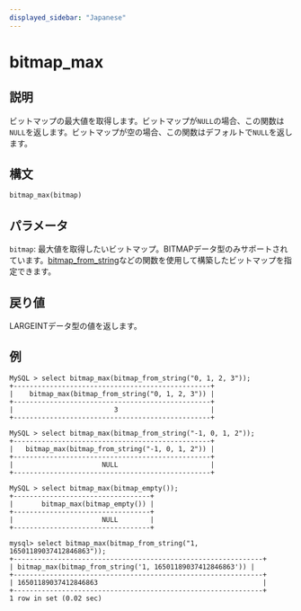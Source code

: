 ```yaml
---
displayed_sidebar: "Japanese"
---
```


# bitmap_max

## 説明

ビットマップの最大値を取得します。ビットマップが`NULL`の場合、この関数は`NULL`を返します。ビットマップが空の場合、この関数はデフォルトで`NULL`を返します。

## 構文

```Haskell
bitmap_max(bitmap)
```

## パラメータ

`bitmap`: 最大値を取得したいビットマップ。BITMAPデータ型のみサポートされています。[bitmap_from_string](bitmap_from_string.md)などの関数を使用して構築したビットマップを指定できます。

## 戻り値

LARGEINTデータ型の値を返します。

## 例

```Plain
MySQL > select bitmap_max(bitmap_from_string("0, 1, 2, 3"));
+-------------------------------------------------+
|    bitmap_max(bitmap_from_string("0, 1, 2, 3")) |
+-------------------------------------------------+
|                         3                       |
+-------------------------------------------------+

MySQL > select bitmap_max(bitmap_from_string("-1, 0, 1, 2"));
+-------------------------------------------------+
|   bitmap_max(bitmap_from_string("-1, 0, 1, 2")) |
+-------------------------------------------------+
|                      NULL                       |
+-------------------------------------------------+

MySQL > select bitmap_max(bitmap_empty());
+----------------------------------+
|       bitmap_max(bitmap_empty()) |
+----------------------------------+
|                      NULL        |
+----------------------------------+

mysql> select bitmap_max(bitmap_from_string("1, 16501189037412846863"));
+--------------------------------------------------------------+
| bitmap_max(bitmap_from_string('1, 16501189037412846863')) |
+--------------------------------------------------------------+
| 16501189037412846863                                         |
+--------------------------------------------------------------+
1 row in set (0.02 sec)
```
